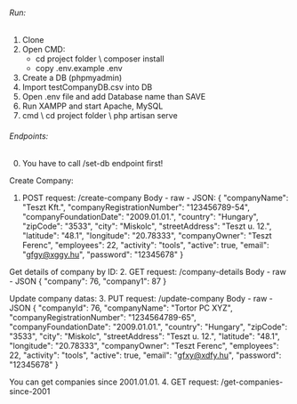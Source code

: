 ###### Run:
1. Clone
2. Open CMD:
	- cd project folder \ composer install
	- copy .env.example .env
3. Create a DB (phpmyadmin)
4. Import testCompanyDB.csv into DB
5. Open .env file and add Database name than SAVE
6. Run XAMPP and start Apache, MySQL 
7. cmd \ cd project folder \ php artisan serve

###### Endpoints:
0. You have to call /set-db endpoint first!

Create Company:
1. POST request: /create-company
Body - raw - JSON:
{
    "companyName": "Teszt Kft.",
    "companyRegistrationNumber": "123456789-54",
    "companyFoundationDate": "2009.01.01.",
    "country": "Hungary",
    "zipCode": "3533",
    "city": "Miskolc",
    "streetAddress": "Teszt u. 12.",
    "latitude": "48.1",
    "longitude": "20.78333",
    "companyOwner": "Teszt Ferenc",
    "employees": 22,
    "activity": "tools",
    "active": true,
    "email": "gfgy@xggy.hu",
    "password": "12345678"
}

Get details of company by ID:
2. GET request: /company-details
Body - raw - JSON
{
    "company": 76,
    "company1": 87
}

Update company datas:
3. PUT request: /update-company
Body - raw - JSON
{
    "companyId": 76,
    "companyName": "Tortor PC XYZ",
    "companyRegistrationNumber": "1234564789-65",
    "companyFoundationDate": "2009.01.01.",
    "country": "Hungary",
    "zipCode": "3533",
    "city": "Miskolc",
    "streetAddress": "Teszt u. 12.",
    "latitude": "48.1",
    "longitude": "20.78333",
    "companyOwner": "Teszt Ferenc",
    "employees": 22,
    "activity": "tools",
    "active": true,
    "email": "gfxy@xdfy.hu",
    "password": "12345678"
}

You can get companies since 2001.01.01.
4. GET request: /get-companies-since-2001
